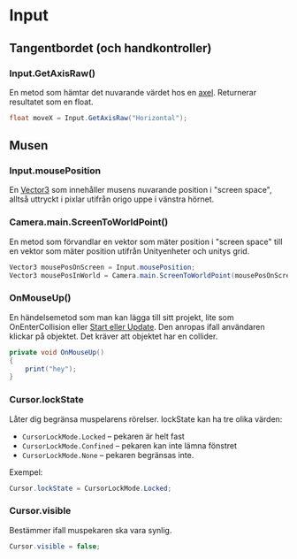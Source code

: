 # Input

## Tangentbordet (och handkontroller)

### Input.GetAxisRaw()

En metod som hämtar det nuvarande värdet hos en [axel](../../grundlaeggande-koncept/knappar-och-axlar.md). Returnerar resultatet som en float.

```csharp
float moveX = Input.GetAxisRaw("Horizontal");
```

## Musen

### Input.mousePosition

En [Vector3](../datatyper-och-synlighet.md#vector3) som innehåller musens nuvarande position i "screen space", alltså uttryckt i pixlar utifrån origo uppe i vänstra hörnet.

### Camera.main.ScreenToWorldPoint()

En metod som förvandlar en vektor som mäter position i "screen space" till en vektor som mäter position utifrån Unityenheter och unitys grid.

```csharp
Vector3 mousePosOnScreen = Input.mousePosition;
Vector3 mousePosInWorld = Camera.main.ScreenToWorldPoint(mousePosOnScreen);
```

### OnMouseUp()

En händelsemetod som man kan lägga till sitt projekt, lite som OnEnterCollision eller [Start eller Update](../../grundlaeggande-koncept/monobehavior.md#haendelse-metoder). Den anropas ifall användaren klickar på objektet. Det kräver att objektet har en collider.

```csharp
private void OnMouseUp()
{
    print("hey");
}
```

### Cursor.lockState

Låter dig begränsa muspelarens rörelser. lockState kan ha tre olika värden:

* `CursorLockMode.Locked` – pekaren är helt fast
* `CursorLockMode.Confined` – pekaren kan inte lämna fönstret
* `CursorLockMode.None` – pekaren begränsas inte.

Exempel:

```csharp
Cursor.lockState = CursorLockMode.Locked;
```

### Cursor.visible

Bestämmer ifall muspekaren ska vara synlig.

```csharp
Cursor.visible = false;
```
